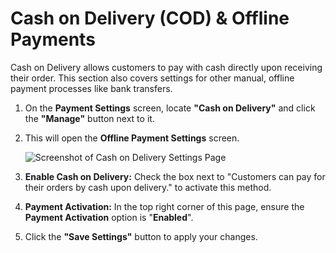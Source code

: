 # Cash on Delivery (COD) & Offline Payments

Cash on Delivery allows customers to pay with cash directly upon receiving their order. This section also covers settings for other manual, offline payment processes like bank transfers.

1.  On the **Payment Settings** screen, locate **"Cash on Delivery"** and click the **"Manage"** button next to it.
2.  This will open the **Offline Payment Settings** screen.

    ![Screenshot of Cash on Delivery Settings Page](/images/payments-checkout/cash-on-delivery-settings.png)

3.  **Enable Cash on Delivery:** Check the box next to "Customers can pay for their orders by cash upon delivery." to activate this method.
5.  **Payment Activation:** In the top right corner of this page, ensure the **Payment Activation** option is "**Enabled**".
5.  Click the **"Save Settings"** button to apply your changes. 
